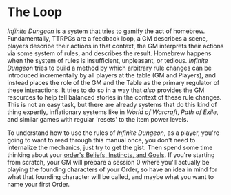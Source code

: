 # The Loop

_Infinite Dungeon_ is a system that tries to gamify the act of homebrew. Fundamentally, TTRPGs are a feedback loop, a GM describes a scene, players describe their actions in that context, the GM interprets their actions via some system of rules, and describes the result. Homebrew happens when the system of rules is insufficient, unpleasant, or tedious. _Infinite Dungeon_ tries to build a method by which arbitrary rule changes can be introduced incrementally by all players at the table (GM and Players), and instead places the role of the GM and the Table as the primary regulator of these interactions. It tries to do so in a way that _also_ provides the GM resources to help tell balanced stories in the context of these rule changes. This is not an easy task, but there are already systems that do this kind of thing expertly, inflationary systems like in _World of Warcraft_, _Path of Exile_, and similar games with regular 'resets' to the item power levels.

To understand how to use the rules of _Infinite Dungeon_, as a player, you're going to want to read through this manual once, you don't need to internalize the mechanics, just try to get the gist. Then spend some time thinking about your [order's Beliefs, Instincts, and Goals](02.%20Orders.md). If you're starting from scratch, your GM will prepare a session 0 where you'll actually be playing the founding characters of your Order, so have an idea in mind for what that founding character will be called, and maybe what you want to name your first Order. 
